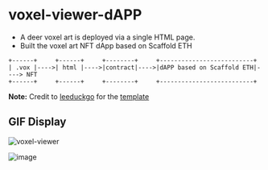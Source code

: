 # voxel-viewer-dAPP

- A deer voxel art is deployed via a single HTML page.
- Built the voxel art NFT dApp based on Scaffold ETH

```
+------+     +------+     +--------+     +--------------------------+
| .vox |---->| html |---->|contract|---->|dAPP based on Scaffold ETH|----> NFT
+------+     +------+     +--------+     +--------------------------+
```

**Note:** Credit to [leeduckgo](https://github.com/leeduckgo) for the [template](https://github.com/WeLightProject/voxel-viewer-page)

## GIF Display

![voxel-viewer](https://user-images.githubusercontent.com/75382121/161409114-1b3216a4-ea5d-4dd7-9053-b24f4e08ca57.gif)

![image](https://user-images.githubusercontent.com/75382121/161408888-4476842f-74bf-418b-a5c3-c5b2ae8eb7c3.png)



